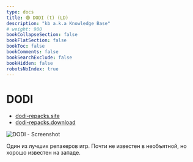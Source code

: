 ```yaml
---
type: docs
title: 🟢 DODI (t) (LD)
description: "kb a.k.a Knowledge Base"
# weight: 900
bookCollapseSection: false
bookFlatSection: false
bookToc: false
bookComments: false
bookSearchExclude: false
bookHidden: false
robotsNoIndex: true
---
```


# DODI

- [dodi-repacks.site](https://dodi-repacks.site/?nt)
- [dodi-repacks.download](https://dodi-repacks.download/?nt)

![DODI - Screenshot](@img/dodi-screenshot.avif)

Один из лучших репакеров игр. Почти не известен в необъятной, но хорошо известен на западе.
